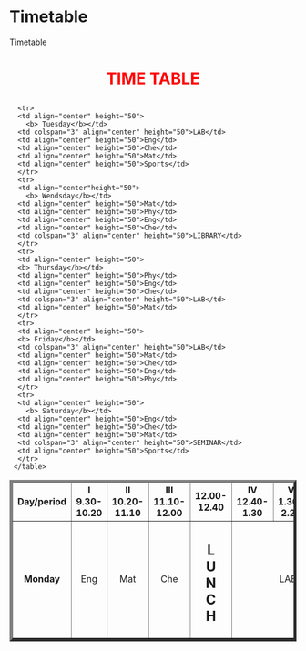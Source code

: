 # Timetable
Timetable
<!DOCTYPE html>
  <html>
   <body>
     <center><h1> <p style="color:red">TIME TABLE </h1></center>
      <table border="5" cellspacing="0" align="center">
      <!--<caption>Time Table</caption> -->
       <tr>
       <td align="center" height="50" width="100">
       <b>Day/period </b>
       </td>
       <td align="center" height="50" width="100">
       <b>I<br>9.30-10.20</b>
       <td align="center" height="50" width="100">
       <b>II<br>10.20-11.10</b>
       </td>
       <td align="center" height="50" width="100">
       <b>III<br>11.10-12.00</b>
       </td>
       <td align="center" height="50" width="100">
       <b>12.00-12.40</b>
       </td>
       <td align="center" height="50" width="100">
       <b>IV<br>12.40-1.30</b>
       </td>
       <td align="center" height="50" width="100">
       <b>V<br>1.30-2.20</b>
       </td>
       <td align="center" height="50" width="100">
       <b>VI<br>2.20-3.10</b>
       </td>
       <td align="center" height="50" width="100">
       <b>VII<br>3.10-4.00</b>
       </td>
       <tr>
      <td align="center" height="50">
      <b> Monday</b></td>
      <td align="center" height="50">Eng</td>
      <td align="center" height="50">Mat</td>
      <td align="center" height="50">Che</td>
      <td rowspan="6" align="center" height="50">
      <h2>L<br>U<br>N<br>C<br>H</h2>
      </td>
      <td colspan="3" align="center" height="50">LAB</td>
      <td align="center" height="50">Phy</td>
      </tr>
      
      <tr>
      <td align="center" height="50">
        <b> Tuesday</b></td>
      <td colspan="3" align="center" height="50">LAB</td>
      <td align="center" height="50">Eng</td>
      <td align="center" height="50">Che</td>
      <td align="center" height="50">Mat</td>
      <td align="center" height="50">Sports</td>
      </tr>
      <tr>
      <td align="center"height="50">
        <b> Wendsday</b></td>
      <td align="center" height="50">Mat</td>
      <td align="center" height="50">Phy</td>
      <td align="center" height="50">Eng</td>
      <td align="center" height="50">Che</td>
      <td colspan="3" align="center" height="50">LIBRARY</td>
      </tr>
      <tr>
      <td align="center" height="50">
      <b> Thursday</b></td>
      <td align="center" height="50">Phy</td>
      <td align="center" height="50">Eng</td>
      <td align="center" height="50">Che</td>
      <td colspan="3" align="center" height="50">LAB</td>
      <td align="center" height="50">Mat</td>
      </tr>
      <tr>
      <td align="center" height="50">
      <b> Friday</b></td>
      <td colspan="3" align="center" height="50">LAB</td>
      <td align="center" height="50">Mat</td>
      <td align="center" height="50">Che</td>
      <td align="center" height="50">Eng</td>
      <td align="center" height="50">Phy</td>
      </tr>
      <tr>
      <td align="center" height="50">
        <b> Saturday</b></td>
      <td align="center" height="50">Eng</td>
      <td align="center" height="50">Che</td>
      <td align="center" height="50">Mat</td>
      <td colspan="3" align="center" height="50">SEMINAR</td>
      <td align="center" height="50">Sports</td>
      </tr>
     </table>     
  </body>
  </html>
